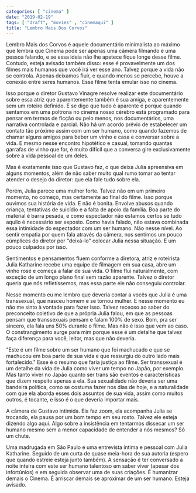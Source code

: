 ```yaml
---
categories: [ "cinema" ]
date: "2019-02-19"
tags: [ "draft", "movies" , "cinemaqui" ]
title: "Lembro Mais Dos Corvos"
---
```

Lembro Mais dos Corvos é aquele documentário minimalista ao máximo
que lembra que Cinema pode ser apenas uma câmera filmando e uma
pessoa falando, e se essa ideia não lhe apetece fique longe desse
filme. Contudo, esteja avisado também disso: esse é provavelmente um
dos filmes mais humanos que você irá ver esse ano. Talvez porque a vida
não se controla. Apenas deixamos fluir, e quando menos se percebe, houve
a conexão entre seres humanos. Esse filme tenta emular isso no cinema.

Isso porque o diretor Gustavo Vinagre resolve realizar este documentário
sobre essa atriz que aparentemente também é sua amiga, e aparentemente
sem um roteiro definido. E se digo que tudo é aparente é porque quando
sentamos em uma poltrona no cinema nosso cérebro está programado
para pensar em termos de ficção ou pelo menos, nos documentários,
uma narrativa controlada e parcial. Não há um acordo prévio de
estabelecer um contato tão próximo assim com um ser humano, como
quando fazemos de chamar alguns amigos para beber um vinho e casa e
conversar sobre a vida. E mesmo nesse encontro hipotético e casual,
tomando quantas garrafas de vinho que for, é muito difícil que a
conversa gire exclusivamente sobre a vida pessoal de um deles.

Mas é exatamente isso que Gustavo faz, o que deixa Julia apreensiva
em alguns momentos, além de não saber muito qual rumo tomar ao tentar
atender o desejo do diretor: que ela fale tudo sobre ela.

Porém, Julia parece uma mulher forte. Talvez não em um primeiro momento,
no começo, mas certamente ao final do filme. Isso porque ouvimos sua
história de vida. E não é bonita. Envolve abusos quando criança,
tentativas de suicídio e a falta de apoio da família. Boa parte
do material é barra pesada, e como espectador não estamos certos
se tudo aquilo é necessário ser exposto. Como havia falado, não
estava combinada essa intimidade do espectador com um ser humano. Não
nesse nível. Ao sentir empatia por quem fala através da câmera, nos
sentimos um pouco cúmplices do diretor por "deixá-lo" colocar Julia
nessa situação. E um pouco culpados por isso.

Sentimentos e pensamentos fluem conforme a diretora, atriz e roteirista
Julia Katharine recebe uma equipe de filmagem em sua casa, abre um
vinho rosé e começa a falar de sua vida. O filme flui naturalmente,
com exceção de um longo plano final sem razão aparente. Talvez o
diretor queria que nós refletíssemos, mas essa parte ele não conseguiu
controlar.

Nesse momento eu me lembro que deveria contar a vocês que Julia é uma
transsexual, que nasceu homem e se tornou mulher. E nesse momento eu
não me sinto à vontade para fazer isso. Talvez receoso ao saber do
preconceito coletivo de que a própria Julia falou, em que as pessoas
pensam que transsexuais pensam e falam 100% de sexo. Bom, pra ser sincero,
ela fala uns 50% durante o filme. Mas não é isso que vem ao caso. O
constrangimento surge para mim porque esse é um detalhe que talvez
faça diferença para você, leitor, mas que não deveria.

"Este é um filme sobre um ser humano que foi machucado e que se
machucou em boa parte de sua vida e que ressurgiu do outro lado
mais fortalecido." Esse é o resumo que faria justiça ao filme. Ser
transsexual é um detalhe da vida de Julia como viver um tempo no Japão,
por exemplo. Mas tanto viver no Japão quanto ser trans são eventos e
características que dizem respeito apenas a ela. Sua sexualidade não
deveria ser uma bandeira política, como se costuma fazer nos dias de
hoje, e a naturalidade com que ela aborda esses dois assuntos de sua vida,
assim como muitos outros, é tocante, e isso é o que deveria importar
mais.

A câmera de Gustavo intimida. Ela faz zoom, ela acompanha Julia se
trocando, ela pausa por um bom tempo em seu rosto. Talvez ele esteja
dizendo algo aqui. Algo sobre a insistência em tentarmos dissecar um
ser humano mesmo sem a menor capacidade de entender a nós mesmos? Só
um chute.

Uma madrugada em São Paulo e uma entrevista íntima e pessoal com Julia
Katharine. Seguido de um curta de quase meia-hora de sua autoria (espero
que quando estreie esteja junto também). A sensação é ter conversado
a noite inteira com este ser humano talentoso em saber viver (apesar dos
infortúnios) e em seguida observar uma de suas criações. É humanizar
demais o Cinema. É arriscar demais se aproximar de um ser humano. Esteja
avisado.
